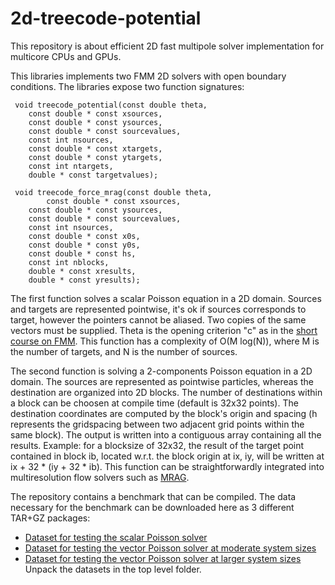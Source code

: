 # 2d-treecode-potential
This repository is about efficient 2D fast multipole solver implementation for multicore CPUs and GPUs.

This libraries implements two FMM 2D solvers with open boundary conditions.
The libraries expose two function signatures:

     void treecode_potential(const double theta,
		const double * const xsources,
		const double * const ysources,
		const double * const sourcevalues,
		const int nsources,
		const double * const xtargets,
		const double * const ytargets,
		const int ntargets,
		double * const targetvalues);
			
     void treecode_force_mrag(const double theta,
     	  	const double * const xsources,
		const double * const ysources,
		const double * const sourcevalues,
		const int nsources,
		const double * const x0s,
		const double * const y0s,
		const double * const hs,
		const int nblocks,
		double * const xresults,
		double * const yresults);

The first function solves a scalar Poisson equation in a 2D domain.
Sources and targets are represented pointwise, it's ok if sources corresponds to target,
however the pointers cannot be aliased. Two copies of the same vectors must be supplied.
Theta is the opening criterion "c" as in the [short course on FMM][1].
This function has a complexity of O(M log(N)), where M is the number of targets, and N is the number of sources.

The second function is solving a 2-components Poisson equation in a 2D domain.
The sources are represented as pointwise particles, whereas the destination are organized into 2D blocks.
The number of destinations within a block can be choosen at compile time (default is 32x32 points).
The destination coordinates are computed by the block's origin and spacing (h represents the gridspacing between two adjacent grid points within the same block). The output is written into a contiguous array containing all the results.
Example: for a blocksize of 32x32, the result of the target point contained in block ib, located w.r.t. the block origin at ix, iy, will be written at ix + 32 * (iy + 32 * ib).
This function can be straightforwardly integrated into multiresolution flow solvers such as [MRAG][2].

The repository contains a benchmark that can be compiled.
The data necessary for the benchmark can be downloaded here as 3 different TAR+GZ packages:
* [Dataset for testing the scalar Poisson solver][3]
* [Dataset for testing the vector Poisson solver at moderate system sizes][4]
* [Dataset for testing the vector Poisson solver at larger system sizes][5]
Unpack the datasets in the top level folder.


[1]: https://web.njit.edu/~jiang/math614/beatson-greengard.pdf
[2]: http://www.sciencedirect.com/science/article/pii/S002199911500039X
[3]: https://n.ethz.ch/~diegor/testDiego.tgz
[4]: https://n.ethz.ch/~diegor/diegoVel.tgz
[5]: https://n.ethz.ch/~diegor/testSid.tgz